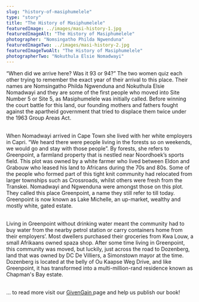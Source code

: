 ```yaml
---
slug: "history-of-masiphumelele"
type: "story"
title: "The History of Masiphumelele"
featuredImage: ../images/masi-history-1.jpg
featuredImageAlt: "The History of Masiphumelele"
photographer: "Nomsingatho Philda Ngwenduna"
featuredImageTwo: ../images/masi-history-2.jpg
featuredImageTwoAlt: "The History of Masiphumelele"
photographerTwo: "Nokuthula Elsie Nomadwayi"
---
```


“When did we arrive here? Was it 93 or 94?” The two women quiz each other trying to remember the exact year of their arrival to this place. Their names are Nomsingatho Philda Ngwenduna and Nokuthula Elsie Nomadwayi and they are some of the first people who moved into Site Number 5 or Site 5, as Masiphumelele was initially called. Before winning the court battle for this land, our founding mothers and fathers fought against the apartheid government that tried to displace them twice under the 1963 Group Areas Act.
<br><br>

When Nomadwayi arrived in Cape Town she lived with her white employers in Capri. “We heard there were people living in the forests so on weekends, we would go and stay with those people”. By forests, she refers to Greenpoint, a farmland property that is nestled near Noordhoek’s sports field. This plot was owned by a white farmer who lived between Eldon and Grabouw who leased his land to Africans during the 70s and 80s. Some of the people who formed part of this tight knit community had relocated from larger townships such as Crossroads, whilst others were fresh from the Transkei. Nomadwayi and Ngwenduna were amongst those on this plot. They called this place Greenpoint, a name they still refer to till today. Greenpoint is now known as Lake Michelle, an up-market, wealthy and mostly white, gated estate.
<br><br>

Living in Greenpoint without drinking water meant the community had to buy water from the nearby petrol station or carry containers home from their employers’. Most dwellers purchased their groceries from Kwa Louw, a small Afrikaans owned spaza shop. After some time living in Greenpoint, this community was moved, but luckily, just across the road to Dozenberg, land that was owned by DC De Villiers, a Simonstown mayor at the time. Dozenberg is located at the belly of Ou Kaapse Weg Drive, and like Greenpoint, it has transformed into a multi-million-rand residence known as Chapman's Bay estate.<br><br>

… to read more visit our
<a
            href="https://www.givengain.com/list/basic/U0CP4DZ4ZF2VL9BJ2JJ0UI4QI3CN6FJ9QO4HB0ZZ2QO9EZ0WX4OR2HP1PQ9MQ3ON1ZU2QX4CQ3S/"
            target="_blank"
          >
<ins>GivenGain</ins>
</a>
page and help us publish our book!
